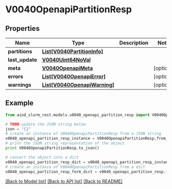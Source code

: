 # V0040OpenapiPartitionResp


## Properties

Name | Type | Description | Notes
------------ | ------------- | ------------- | -------------
**partitions** | [**List[V0040PartitionInfo]**](V0040PartitionInfo.md) |  | 
**last_update** | [**V0040Uint64NoVal**](V0040Uint64NoVal.md) |  | 
**meta** | [**V0040OpenapiMeta**](V0040OpenapiMeta.md) |  | [optional] 
**errors** | [**List[V0040OpenapiError]**](V0040OpenapiError.md) |  | [optional] 
**warnings** | [**List[V0040OpenapiWarning]**](V0040OpenapiWarning.md) |  | [optional] 

## Example

```python
from aind_slurm_rest.models.v0040_openapi_partition_resp import V0040OpenapiPartitionResp

# TODO update the JSON string below
json = "{}"
# create an instance of V0040OpenapiPartitionResp from a JSON string
v0040_openapi_partition_resp_instance = V0040OpenapiPartitionResp.from_json(json)
# print the JSON string representation of the object
print V0040OpenapiPartitionResp.to_json()

# convert the object into a dict
v0040_openapi_partition_resp_dict = v0040_openapi_partition_resp_instance.to_dict()
# create an instance of V0040OpenapiPartitionResp from a dict
v0040_openapi_partition_resp_form_dict = v0040_openapi_partition_resp.from_dict(v0040_openapi_partition_resp_dict)
```
[[Back to Model list]](../README.md#documentation-for-models) [[Back to API list]](../README.md#documentation-for-api-endpoints) [[Back to README]](../README.md)


